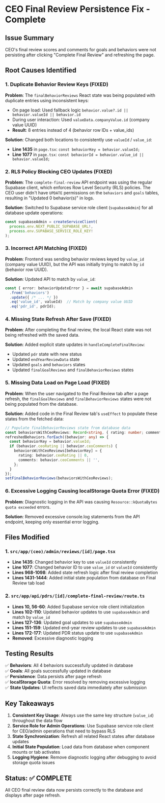 # CEO Final Review Persistence Fix - Complete

## Issue Summary
CEO's final review scores and comments for goals and behaviors were not persisting after clicking "Complete Final Review" and refreshing the page.

## Root Causes Identified

### 1. **Duplicate Behavior Review Keys (FIXED)**
**Problem**: The `finalBehaviorReviews` React state was being populated with duplicate entries using inconsistent keys:
- On page load: Used fallback logic `behavior.value?.id || behavior.valueId || behavior.id`
- During user interaction: Used `valueData.companyValue.id` (company value UUID)
- **Result**: 8 entries instead of 4 (behavior row IDs + value_ids)

**Solution**: Changed both locations to consistently use `valueId` / `value_id`:
- **Line 1435** in `page.tsx`: `const behaviorKey = behavior.valueId;`
- **Line 1077** in `page.tsx`: `const behaviorId = behavior.value_id || behavior.valueId;`

### 2. **RLS Policy Blocking CEO Updates (FIXED)**
**Problem**: The `complete-final-review` API endpoint was using the regular Supabase client, which enforces Row Level Security (RLS) policies. The CEO user didn't have `UPDATE` permissions on the `behaviors` and `goals` tables, resulting in "Updated 0 behavior(s)" in logs.

**Solution**: Switched to Supabase service role client (`supabaseAdmin`) for all database update operations:
```typescript
const supabaseAdmin = createServiceClient(
  process.env.NEXT_PUBLIC_SUPABASE_URL!,
  process.env.SUPABASE_SERVICE_ROLE_KEY!
);
```

### 3. **Incorrect API Matching (FIXED)**
**Problem**: Frontend was sending behavior reviews keyed by `value_id` (company value UUID), but the API was initially trying to match by `id` (behavior row UUID).

**Solution**: Updated API to match by `value_id`:
```typescript
const { error: behaviorUpdateError } = await supabaseAdmin
  .from('behaviors')
  .update({ /* ... */ })
  .eq('value_id', valueId)  // Match by company value UUID
  .eq('pdr_id', pdrId);
```

### 4. **Missing State Refresh After Save (FIXED)**
**Problem**: After completing the final review, the local React state was not being refreshed with the saved data.

**Solution**: Added explicit state updates in `handleCompleteFinalReview`:
- Updated `pdr` state with new status
- Updated `endYearReviewData` state
- Updated `goals` and `behaviors` states
- Updated `finalGoalReviews` and `finalBehaviorReviews` states

### 5. **Missing Data Load on Page Load (FIXED)**
**Problem**: When the user navigated to the Final Review tab after a page refresh, the `finalGoalReviews` and `finalBehaviorReviews` states were not being populated from the database.

**Solution**: Added code in the Final Review tab's `useEffect` to populate these states from the fetched data:
```typescript
// Populate finalBehaviorReviews state from database data  
const behaviorsWithCeoReviews: Record<string, { rating: number; comments: string }> = {};
refreshedBehaviors.forEach((behavior: any) => {
  const behaviorKey = behavior.valueId;
  if (behavior.ceoRating || behavior.ceoComments) {
    behaviorsWithCeoReviews[behaviorKey] = {
      rating: behavior.ceoRating || 0,
      comments: behavior.ceoComments || '',
    };
  }
});
setFinalBehaviorReviews(behaviorsWithCeoReviews);
```

### 6. **Excessive Logging Causing localStorage Quota Error (FIXED)**
**Problem**: Diagnostic logging in the API was causing `Resource::kQuotaBytes quota exceeded` errors.

**Solution**: Removed excessive console.log statements from the API endpoint, keeping only essential error logging.

## Files Modified

### 1. `src/app/(ceo)/admin/reviews/[id]/page.tsx`
- **Line 1435**: Changed behavior key to use `valueId` consistently
- **Line 1077**: Changed behavior ID to use `value_id` or `valueId` consistently
- **Lines 968-1098**: Added state refresh logic after final review completion
- **Lines 1431-1444**: Added initial state population from database on Final Review tab load

### 2. `src/app/api/pdrs/[id]/complete-final-review/route.ts`
- **Lines 10, 56-60**: Added Supabase service role client initialization
- **Lines 102-110**: Updated behavior updates to use `supabaseAdmin` and match by `value_id`
- **Lines 127-136**: Updated goal updates to use `supabaseAdmin`
- **Lines 151-159**: Updated end-year review updates to use `supabaseAdmin`
- **Lines 172-177**: Updated PDR status update to use `supabaseAdmin`
- **Removed**: Excessive diagnostic logging

## Testing Results

✅ **Behaviors**: All 4 behaviors successfully updated in database  
✅ **Goals**: All goals successfully updated in database  
✅ **Persistence**: Data persists after page refresh  
✅ **localStorage Quota**: Error resolved by removing excessive logging  
✅ **State Updates**: UI reflects saved data immediately after submission  

## Key Takeaways

1. **Consistent Key Usage**: Always use the same key structure (`value_id`) throughout the data flow
2. **Service Role for Admin Operations**: Use Supabase service role client for CEO/admin operations that need to bypass RLS
3. **State Synchronization**: Refresh all related React states after database updates
4. **Initial State Population**: Load data from database when component mounts or tab activates
5. **Logging Hygiene**: Remove diagnostic logging after debugging to avoid storage quota issues

## Status: ✅ COMPLETE

All CEO final review data now persists correctly to the database and displays after page refresh.

